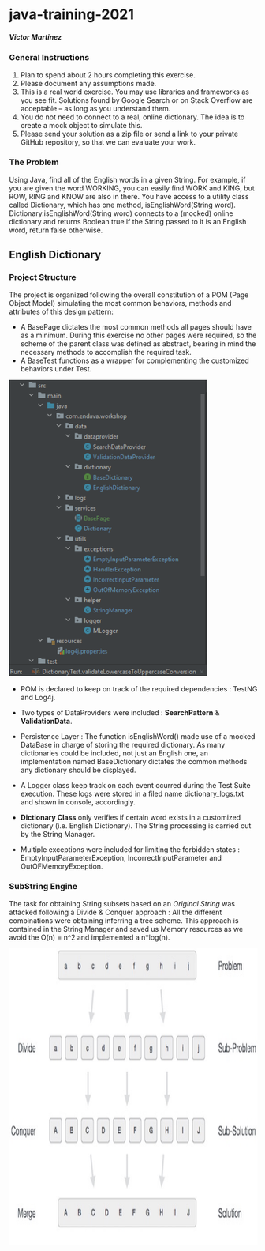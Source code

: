 # java-training-2021       
##### Victor Martinez

### General Instructions

1. Plan to spend about 2 hours completing this exercise.
2. Please document any assumptions made.
3. This is a real world exercise. You may use libraries and frameworks as you
   see fit. Solutions found by Google Search or on Stack Overflow are
   acceptable – as long as you understand them.
4. You do not need to connect to a real, online dictionary. The idea is to
   create a mock object to simulate this.
5. Please send your solution as a zip file or send a link to your private
   GitHub repository, so that we can evaluate your work.

### The Problem

Using Java, find all of the English words in a given String. For example, if
you are given the word WORKING, you can easily find WORK and KING, but ROW,
RING and KNOW are also in there. You have access to a utility class called
Dictionary, which has one method, isEnglishWord(String word).
Dictionary.isEnglishWord(String word) connects to a (mocked) online dictionary
and returns Boolean true if the String passed to it is an English word, return
false otherwise.

## English Dictionary
### Project Structure
The project is organized following the overall constitution of a POM (Page Object Model)
simulating the most common behaviors, methods and attributes of this design pattern:
* A BasePage dictates the most common methods all pages should have as a minimum.
During this exercise no other pages were required, so the scheme of the parent class
  was defined as abstract, bearing in mind the necessary methods to accomplish the 
  required task.
* A BaseTest functions as a wrapper for complementing the customized behaviors under Test.

<img src="repo.images/ProjectStructure.PNG" alt="Project Structure" height="600"/>

* POM is declared to keep on track of the required dependencies : TestNG and Log4j.

* Two types of DataProviders were included : <strong>SearchPattern</strong> & <strong>ValidationData</strong>. 

* Persistence Layer : The function isEnglishWord() made use of a mocked DataBase in charge of
storing the required dictionary. As many dictionaries could be included, not just an English one, 
  an implementation named BaseDictionary dictates the common methods any dictionary should be displayed.
  
* A Logger class keep track on each event ocurred during the Test Suite execution. These logs were stored
in a filed name dictionary_logs.txt and shown in console, accordingly. 
  
* <strong>Dictionary Class</strong> only verifies if certain word exists in a customized dictionary (i.e. English Dictionary).
The String processing is carried out by the String Manager.

* Multiple exceptions were included for limiting the forbidden states : EmptyInputParameterException,
IncorrectInputParameter and OutOFMemoryException. 

### SubString Engine
The task for obtaining String subsets based on an *Original String* was attacked following a Divide & Conquer 
approach : All the different combinations were obtaining inferring a tree scheme. This approach is contained
in the String Manager and saved us Memory resources as we avoid the O(n) = n^2 and implemented a n*log(n).

<img src="repo.images/divide_and_conquer.jpg" alt="Divide & Conquer" height="600"/>



  


